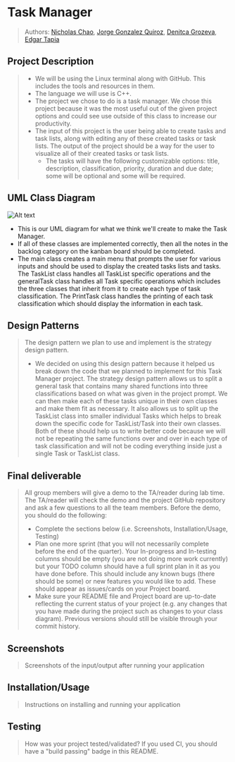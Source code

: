 # Task Manager
 
 > Authors: [Nicholas Chao](https://github.com/nibchao), [Jorge Gonzalez Quiroz](https://github.com/JorgeNova-1), [Denitca Grozeva](https://github.com/DeniGroz), [Edgar Tapia](https://github.com/Etapi017)

## Project Description
 > * We will be using the Linux terminal along with GitHub. This includes the tools and resources in them. 
 > * The language we will use is C++.
 > * The project we chose to do is a task manager. We chose this project because it was the most useful out of the given project options and could see use outside of this class to increase our productivity.
 > * The input of this project is the user being able to create tasks and task lists, along with editing any of these created tasks or task lists. The output of the project should be a way for the user to visualize all of their created tasks or task lists. 
 >   * The tasks will have the following customizable options: title, description, classification, priority, duration and due date; some will be optional and some will be required.  
 
 ## UML Class Diagram
![Alt text](https://raw.githubusercontent.com/cs100/final-project-nchao006-etapi017-dgroz002-jgonz503/master/cs100%20final%20project%20UML%20diagram.png?token=GHSAT0AAAAAABNSCLWDQ3RB6MEIQX5DNLRMYQ6ZC4Q)
- This is our UML diagram for what we think we'll create to make the Task Manager. 
- If all of these classes are implemented correctly, then all the notes in the backlog category on the kanban board should be completed. 
- The main class creates a main menu that prompts the user for various inputs and should be used to display the created tasks lists and tasks. The TaskList class handles all TaskList specific operations and the generalTask class handles all Task specific operations which includes the three classes that inherit from it to create each type of task classification. The PrintTask class handles the printing of each task classification which should display the information in each task.
 
 ## Design Patterns
 > The design pattern we plan to use and implement is the strategy design pattern. 
 > * We decided on using this design pattern because it helped us break down the code that we planned to implement for this Task Manager project. The strategy design pattern allows us to split a general task that contains many shared functions into three classifications based on what was given in the project prompt. We can then make each of these tasks unique in their own classes and make them fit as necessary. It also allows us to split up the TaskList class into smaller individual Tasks which helps to break down the specific code for TaskList/Task into their own classes. Both of these should help us to write better code because we will not be repeating the same functions over and over in each type of task classification and will not be coding everything inside just a single Task or TaskList class.

 ## Final deliverable
 > All group members will give a demo to the TA/reader during lab time. The TA/reader will check the demo and the project GitHub repository and ask a few questions to all the team members. 
 > Before the demo, you should do the following:
 > * Complete the sections below (i.e. Screenshots, Installation/Usage, Testing)
 > * Plan one more sprint (that you will not necessarily complete before the end of the quarter). Your In-progress and In-testing columns should be empty (you are not doing more work currently) but your TODO column should have a full sprint plan in it as you have done before. This should include any known bugs (there should be some) or new features you would like to add. These should appear as issues/cards on your Project board.
 > * Make sure your README file and Project board are up-to-date reflecting the current status of your project (e.g. any changes that you have made during the project such as changes to your class diagram). Previous versions should still be visible through your commit history. 
 
 ## Screenshots
 > Screenshots of the input/output after running your application
 ## Installation/Usage
 > Instructions on installing and running your application
 ## Testing
 > How was your project tested/validated? If you used CI, you should have a "build passing" badge in this README.
 
